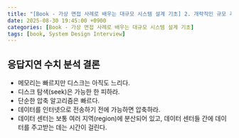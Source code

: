 ```yaml
---
title: "[Book - 가상 면접 사례로 배우는 대규모 시스템 설계 기초] 2. 개략적인 규모 추정"
date: 2025-08-30 19:45:00 +0900
categories: [Book - 가상 면접 사례로 배우는 대규모 시스템 설계 기초]
tags: [book, System Design Interview]
---
```


## 응답지연 수치 분석 결론
* 메모리는 빠르지만 디스크는 아직도 느리다.
* 디스크 탐색(seek)은 가능한 한 피하라.
* 단순한 압축 알고리즘은 빠르다.
* 데이터를 인터넷으로 전송하기 전에 가능하면 압축하라.
* 데이터 센터는 보통 여러 지역(region)에 분산되어 있고, 데이터 센터들 간에 데이터를 주고받는 데는 시간이 걸린다.
